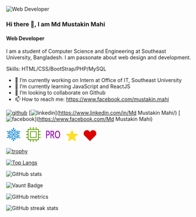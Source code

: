 ![Web Developer](https://scontent.fdac160-1.fna.fbcdn.net/v/t39.30808-6/438817661_3654455988103349_291045099278989748_n.jpg?stp=dst-jpg_p640x640&_nc_cat=106&ccb=1-7&_nc_sid=5f2048&_nc_eui2=AeEixCjlVMBTYfbPUSq6PbGrr6ap7HlD-aqvpqnseUP5qgy471iKlg57ooA83DrzfJJwIPpgwDpaHG3dsT4xgF1J&_nc_ohc=uF_3tzz2IksQ7kNvgGf0Om0&_nc_ht=scontent.fdac160-1.fna&oh=00_AYDqBJyxinwIXaA6eAgludggDkH9DeuiythLm1ckF4wvzw&oe=665603EF)

### Hi there 👋, I am Md Mustakin Mahi
#### Web Developer

I am a student of Computer Science and Engineering at Southeast University, Bangladesh. I am passonate about web design and development. 

Skills: HTML/CSS/BootStrap/PHP/MySQL

- 🔭 I’m currently working on Intern at Office of IT, Southeast University 
- 🌱 I’m currently learning JavaScript and ReactJS 
- 👯 I’m looking to collaborate on Github  
- 📫 How to reach me: https://www.facebook.com/mustakin.mahi 


[<img src='https://cdn.jsdelivr.net/npm/simple-icons@3.0.1/icons/github.svg' alt='github' height='40'>](https://github.com/Mustakin-140)  [<img src='https://cdn.jsdelivr.net/npm/simple-icons@3.0.1/icons/linkedin.svg' alt='linkedin' height='40'>](https://www.linkedin.com/in/Md Mustakin Mahi/)  [<img src='https://cdn.jsdelivr.net/npm/simple-icons@3.0.1/icons/facebook.svg' alt='facebook' height='40'>](https://www.facebook.com/Md Mustakin Mahi)  

<a href='https://archiveprogram.github.com/'><img src='https://raw.githubusercontent.com/acervenky/animated-github-badges/master/assets/acbadge.gif' width='40' height='40'></a> <a href='https://docs.github.com/en/developers'><img src='https://raw.githubusercontent.com/acervenky/animated-github-badges/master/assets/devbadge.gif' width='40' height='40'></a> <a href='https://github.com/pricing'><img src='https://raw.githubusercontent.com/acervenky/animated-github-badges/master/assets/pro.gif' width='40' height='40'></a> <a href='https://stars.github.com/'><img src='https://raw.githubusercontent.com/acervenky/animated-github-badges/master/assets/starbadge.gif' width='35' height='35'></a> <a href='https://docs.github.com/en/github/supporting-the-open-source-community-with-github-sponsors'><img src='https://raw.githubusercontent.com/acervenky/animated-github-badges/master/assets/sponsorbadge.gif' width='35' height='35'></a> 

[![trophy](https://github-profile-trophy.vercel.app/?username=Mustakin-140)](https://github.com/ryo-ma/github-profile-trophy)

[![Top Langs](https://github-readme-stats.vercel.app/api/top-langs/?username=Mustakin-140)](https://github.com/anuraghazra/github-readme-stats)

![GitHub stats](https://github-readme-stats.vercel.app/api?username=Mustakin-140&show_icons=true)  

![Vaunt Badge](https://api.vaunt.dev/v1/github/entities/Mustakin-140/contributions?format=svg&private=false)  

![GitHub metrics](https://metrics.lecoq.io/Mustakin-140)  

![GitHub streak stats](https://streak-stats.demolab.com/?user=Mustakin-140)  


